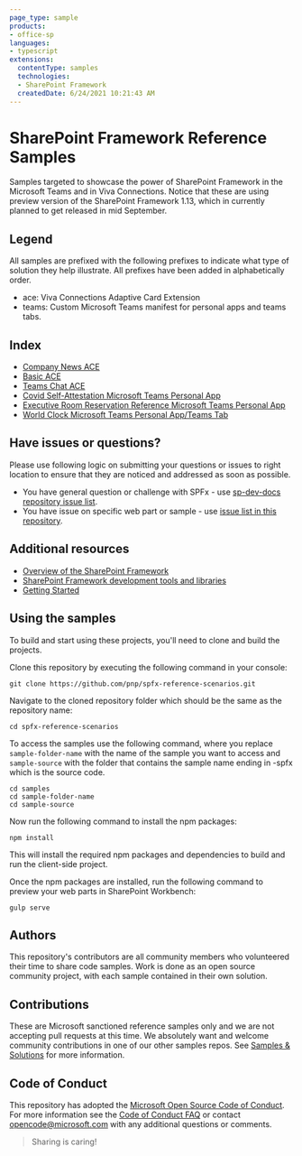 ```yaml
---
page_type: sample
products:
- office-sp
languages:
- typescript
extensions:
  contentType: samples
  technologies:
  - SharePoint Framework
  createdDate: 6/24/2021 10:21:43 AM
---
```

# SharePoint Framework Reference Samples

Samples targeted to showcase the power of SharePoint Framework in the Microsoft Teams and in Viva Connections. Notice that these are using preview version of the SharePoint Framework 1.13, which in currently planned to get released in mid September.

## Legend

All samples are prefixed with the following prefixes to indicate what type of solution they help illustrate. All prefixes have been added in alphabetically order.

- ace: Viva Connections Adaptive Card Extension
- teams: Custom Microsoft Teams manifest for personal apps and teams tabs.

## Index

- [Company News ACE](samples/ace-companynews/)
- [Basic ACE](samples/ace-basiccard/)
- [Teams Chat ACE](samples/ace-chat/)
- [Covid Self-Attestation Microsoft Teams Personal App](samples/ace-teams-covid/)
- [Executive Room Reservation Reference Microsoft Teams Personal App](samples/ace-teams-roomreservation/)
- [World Clock Microsoft Teams Personal App/Teams Tab](samples/ace-teams-worldclock/)

## Have issues or questions?

Please use following logic on submitting your questions or issues to right location to ensure that they are noticed and addressed as soon as possible.

- You have general question or challenge with SPFx - use [sp-dev-docs repository issue list](https://github.com/SharePoint/sp-dev-docs/issues).
- You have issue on specific web part or sample - use [issue list in this repository](https://github.com/pnp/spfx-teams/issues).

## Additional resources

- [Overview of the SharePoint Framework](https://docs.microsoft.com/sharepoint/dev/spfx/sharepoint-framework-overview)
- [SharePoint Framework development tools and libraries](https://docs.microsoft.com/sharepoint/dev/spfx/tools-and-libraries)
- [Getting Started](https://docs.microsoft.com/en-us/sharepoint/dev/spfx/set-up-your-developer-tenant)

## Using the samples

To build and start using these projects, you'll need to clone and build the projects.

Clone this repository by executing the following command in your console:

```shell
git clone https://github.com/pnp/spfx-reference-scenarios.git
```

Navigate to the cloned repository folder which should be the same as the repository name:

```shell
cd spfx-reference-scenarios
```

To access the samples use the following command, where you replace `sample-folder-name` with the name of the sample you want to access and `sample-source` with the folder that contains the sample name ending in -spfx which is the source code.

```shell
cd samples
cd sample-folder-name
cd sample-source
```

Now run the following command to install the npm packages:

```shell
npm install
```

This will install the required npm packages and dependencies to build and run the client-side project.

Once the npm packages are installed, run the following command to preview your web parts in SharePoint Workbench:

```shell
gulp serve
```

## Authors

This repository's contributors are all community members who volunteered their time to share code samples. Work is done as an open source community project, with each sample contained in their own solution.

## Contributions

These are Microsoft sanctioned reference samples only and we are not accepting pull requests at this time. We absolutely want and welcome community contributions in one of our other samples repos. See [Samples & Solutions](https://pnp.github.io/#samples) for more information.

## Code of Conduct

This repository has adopted the [Microsoft Open Source Code of Conduct](https://opensource.microsoft.com/codeofconduct/). For more information see the [Code of Conduct FAQ](https://opensource.microsoft.com/codeofconduct/faq/) or contact [opencode@microsoft.com](mailto:opencode@microsoft.com) with any additional questions or comments.

> Sharing is caring!
